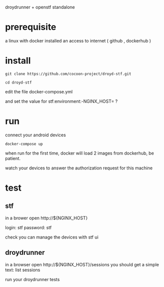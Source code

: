 droydrunner + openstf standalone



prerequisite
============

a linux with docker installed
an access to internet ( github , dockerhub )


install
=======


    git clone https://github.com/cocoon-project/droyd-stf.git

    cd droyd-stf


edit the file docker-compose.yml

and set the value for stf:environment:-NGINX_HOST= ?


run
===

connect your android devices


    docker-compose up


when run for the first time, docker will load 2 images from dockerhub, be patient.

watch your devices to answer the authorization request for this machine




test
====

stf
---
in a brower open http://${NGINX_HOST}

login: stf
password: stf


check you can manage the devices with stf ui


droydrunner
-----------
in a browser open http://${NGINX_HOST}/sessions
you should get a simple text: list sessions


run your droydrunner tests













